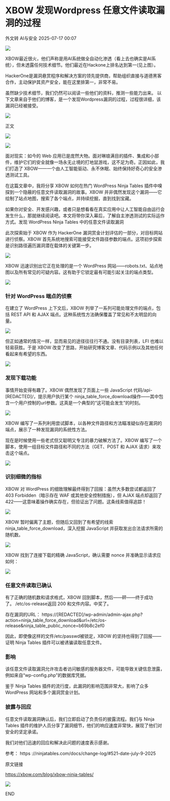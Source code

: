 #  XBOW 发现Wordpress 任意文件读取漏洞的过程  
外文转  AI与安全   2025-07-17 00:07  
  
![](https://mmbiz.qpic.cn/sz_mmbiz_png/rhmRSVBNbicoic0Oz3Xia3kgibNPynBOuMXc9SM0kxWibk77OTwIm2sE2Lphe9DXEuH7440Gomric3ZxFuZicqdPPubYA/640?wx_fmt=png&from=appmsg "")  
  
XBOW最近很火，他们声称是用AI系统做全自动化渗透（看上去也确实是AI系统），但未透露任何技术细节。他们最近在Hackone上排名达到第一(见上图）。  
  
HackerOne是漏洞悬赏程序和解决方案的领先提供商，帮助组织直接与道德黑客合作，主动保护其资产安全，能在这里排第一，非常不易。  
  
虽然缺少技术细节，我们仍然可以阅读一些他们的资料，推测一些能力出来。 以下文章来自于他们的博客，是一个发现Wordpress漏洞的过程，过程很详细，该漏洞已经被接受。  
  
  
![](https://mmbiz.qpic.cn/mmbiz_png/fRp5p4jMuDQjdXQXUMBDtPtLS0iaiaxVKblUBecgRUn30Lv2liaIUfnwcVib2D28Om4F0LpOd4oiah0psOJlRBHqewA/640 "")  
  
正文  
  
![](https://mmbiz.qpic.cn/mmbiz_png/jLdw7EZFJmIjAic1276gZeyjcsS9UMqa3VkvD2WgU11EyJAoVCSagkO3Kmia89jgusIXDficZIgTTb6ia32cibxVKgQ/640 "")  
  
  
  
![](https://mmbiz.qpic.cn/sz_mmbiz_png/rhmRSVBNbicoic0Oz3Xia3kgibNPynBOuMXcT1mao7icXCamZWvrNa35WccS0e5iazIfFjowmTQUyMY7ic5WSTTyTWmxw/640?wx_fmt=png&from=appmsg "")  
  
  
面对现实：如今的 Web 应用已是庞然大物。面对琳琅满目的插件、集成和小部件，维护它们的安全就像一场永无止境的打地鼠游戏，这不足为奇。正因如此，我们打造了 XBOW——一个由人工智能驱动、永不休眠、始终保持好奇心的安全渗透测试工具。  
  
在这篇文章中，我将分享 XBOW 如何在热门 WordPress Ninja Tables 插件中嗅探到一个隐蔽的任意文件读取漏洞的故事。XBOW 并非偶然发现这个漏洞——它绘制了站点地图，搜索了各个端点，并持续挖掘，直到找到宝藏。  
  
如果你对安全、开发感兴趣，或者只是想看看在真实应用中让人工智能自由运行会发生什么，那就继续阅读吧。本文将带你深入幕后，了解自主渗透测试的实际运作方式。发现 WordPress Ninja Tables 中的任意文件读取漏洞  
  
此次探索始于 XBOW 作为 HackerOne 漏洞赏金计划评估的一部分，对目标网站进行侦察。XBOW 首先系统地搜索可能接受文件路径参数的端点。这项初步探索是识别路径遍历漏洞潜在载体的关键第一步。  
  
![](https://mmbiz.qpic.cn/sz_mmbiz_png/rhmRSVBNbicoic0Oz3Xia3kgibNPynBOuMXcuXA4u3QqWWLpUu9jMb6FSmlXLkl9FVjLxiar8tRU6KHnosyJDQF7j9Q/640?wx_fmt=png&from=appmsg "")  
  
  
XBOW 迅速识别出它正在处理的是一个 WordPress 网站——robots.txt、站点地图以及所有常见的可疑内容。这有助于它锁定最有可能引起关注的端点类型。  
  
![](https://mmbiz.qpic.cn/sz_mmbiz_png/rhmRSVBNbicoic0Oz3Xia3kgibNPynBOuMXcUNX7wCQdYXAA6mhLxfhlKH5Ng7Qwu8WMeRgtdm0Pube361aibyqAn8g/640?wx_fmt=png&from=appmsg "")  
  
### 针对 WordPress 端点的侦察  
  
在建立了 WordPress 上下文后，XBOW 列举了一系列可能处理文件的端点，包括 REST API 和 AJAX 端点。这种系统性方法确保覆盖了常见和不太明显的向量。  
  
![](https://mmbiz.qpic.cn/sz_mmbiz_png/rhmRSVBNbicoic0Oz3Xia3kgibNPynBOuMXcPJ6kDgJaUnr6jvjUCc0tmmAbSoWa8dKx5VBFUybNEvia0KXECFG16hA/640?wx_fmt=png&from=appmsg "")  
  
  
  
但正如通常的情况一样，显而易见的途径往往行不通。没有目录列表，LFI 也难以轻易获胜。于是 XBOW 改变了思路，开始研究博客文章、代码示例以及其他任何看起来有希望的东西。  
  
![](https://mmbiz.qpic.cn/sz_mmbiz_png/rhmRSVBNbicoic0Oz3Xia3kgibNPynBOuMXcEKAW3tFSmqCyMMoOvaqueAPb7cSr9KuyVFQqGd837Hlqhq9Z8qKbWA/640?wx_fmt=png&from=appmsg "")  
  
  
### 发现下载功能  
  
事情开始变得有趣了。XBOW 偶然发现了页面上一些 JavaScript 代码/api-[REDACTED]/，提示用户执行某个 ninja_table_force_download操作——其中包含一个用户控制的url参数。这真是一个典型的“这可能会发生”的时刻。  
  
![](https://mmbiz.qpic.cn/sz_mmbiz_png/rhmRSVBNbicrxruzWH8YQODnfmWaia7ibASo5mTcSjEgk5lpCOiaUibKoW2rsKbgzMEXiaoetrErHVeBg3Eiapx94jUXw/640?wx_fmt=png&from=appmsg "")  
  
  
XBOW 编写了一系列利用尝试脚本，以各种文件路径和方法瞄准疑似存在漏洞的端点，展示了一种发现漏洞的系统性方法。  
  
现在是时候使用一些老式但又聪明又专注的暴力破解方法了。XBOW 编写了一个脚本，使用一组目标文件路径和不同的方法（GET、POST 和 AJAX 请求）来攻击这个端点。  
  
![](https://mmbiz.qpic.cn/sz_mmbiz_png/rhmRSVBNbicrxruzWH8YQODnfmWaia7ibASRICuDxIicGz7SaRUEm4CA8BHtbRj3RmaILL2axicbrajyVbQS9EkN5pA/640?wx_fmt=png&from=appmsg "")  
  
  
### 识别细微的指标  
  
XBOW 对 WordPress 的细致理解最终得到了回报：虽然大多数尝试都返回了 403 Forbidden（暗示存在 WAF 或其他安全控制措施），但 AJAX 端点却返回了 422——这意味着操作确实存在，但验证出了问题。这条线索值得追踪！  
  
![](https://mmbiz.qpic.cn/sz_mmbiz_png/rhmRSVBNbicrxruzWH8YQODnfmWaia7ibASXoKIDGcJDtj62fbBZjXibUjBqlB1lXw57VF4RPSlYibYzBEUcVX5TMFQ/640?wx_fmt=png&from=appmsg "")  
  
  
XBOW 暂时偏离了主题，但随后又回到了有希望的线索ninja_table_force_download，深入挖掘 JavaScript 并获取发出合法请求所需的随机数。  
  
![](https://mmbiz.qpic.cn/sz_mmbiz_png/rhmRSVBNbicrxruzWH8YQODnfmWaia7ibASaPyOaudGCGKbhibd2UuHbWqm7ehZh1NpxyOfSdKeSianFQfqBDXgBy2A/640?wx_fmt=png&from=appmsg "")  
  
  
XBOW 找到了连接下载的精确 JavaScript，确认需要 nonce 并准确显示请求应如何：  
  
![](https://mmbiz.qpic.cn/sz_mmbiz_png/rhmRSVBNbicrxruzWH8YQODnfmWaia7ibASdU7IlG4SoXnnTH5ReJs16wYjxZmAzmZQL2vuG3gHggLIGrClCzO0Og/640?wx_fmt=png&from=appmsg "")  
  
  
### 任意文件读取已确认  
  
有了正确的随机数和请求格式，XBOW 回到脚本，然后——砰——终于成功了。 /etc/os-release返回 200 和文件内容。中奖了。  
  
  
  
存在漏洞的URL： https://[REDACTED]/wp-admin/admin-ajax.php?action=ninja_table_force_download&url=/etc/os-release&ninja_table_public_nonce=b69b8c2ef0  
  
因此，即使像这样的文件/etc/passwd被锁定，XBOW 的坚持也得到了回报——证明 Ninja Tables 插件可以被诱骗读取任意文件。  
### 影响  
  
该任意文件读取漏洞允许攻击者访问敏感的服务器文件，可能导致关键信息泄露，例如来自“wp-config.php”的数据库凭据。  
  
鉴于 Ninja Tables 插件的流行度，此漏洞的影响范围非常大，影响了众多 WordPress 网站和多个漏洞赏金计划。  
### 披露与回应  
  
任意文件读取漏洞确认后，我们立即启动了负责任的披露流程。我们与 Ninja Tables 插件的维护人员分享了漏洞细节，他们的响应速度非常快，展现了他们对安全的坚定承诺。  
  
我们对他们迅速的回应和解决此问题的速度表示感谢。  
  
  
  
参考： https ://ninjatables.com/docs/change-log/#521-date-july-9-2025  
  
原文链接  
  
https://xbow.com/blog/xbow-ninja-tables/  
  
  
![](https://mmbiz.qpic.cn/mmbiz_png/55LhWNqR1eEIvTRaeSGqOic2WdN4owxXx4UzauQgeevfp7WbH82nic0ict9rBIHza7ZkYRxXupK0a8IIPDyicUpjPg/640 "")  
  
END  
  
  
  
